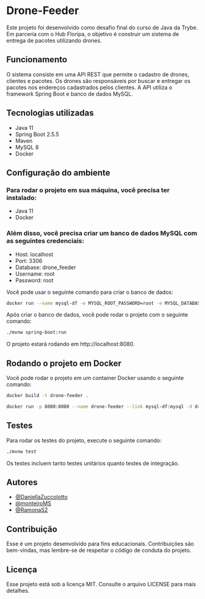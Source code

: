# Drone-Feeder
Este projeto foi desenvolvido como desafio final do curso de Java da Trybe. Em parceria com o Hub Floripa, o objetivo é construir um sistema de entrega de pacotes utilizando drones.

## Funcionamento
O sistema consiste em uma API REST que permite o cadastro de drones, clientes e pacotes. Os drones são responsáveis por buscar e entregar os pacotes nos endereços cadastrados pelos clientes. A API utiliza o framework Spring Boot e banco de dados MySQL.

## Tecnologias utilizadas
* Java 11
* Spring Boot 2.5.5
* Maven
* MySQL 8
* Docker

## Configuração do ambiente

### Para rodar o projeto em sua máquina, você precisa ter instalado:
* Java 11
* Docker

### Além disso, você precisa criar um banco de dados MySQL com as seguintes credenciais:
- Host: localhost
- Port: 3306
- Database: drone_feeder
- Username: root
- Password: root

Você pode usar o seguinte comando para criar o banco de dados:

```bash
docker run --name mysql-df -e MYSQL_ROOT_PASSWORD=root -e MYSQL_DATABASE=drone_feeder -p 3306:3306 -d mysql:8
```

Após criar o banco de dados, você pode rodar o projeto com o seguinte comando:

```bash
./mvnw spring-boot:run
```

O projeto estará rodando em http://localhost:8080.

## Rodando o projeto em Docker

Você pode rodar o projeto em um container Docker usando o seguinte comando:

```bash
docker build -t drone-feeder .
```

```bash
docker run -p 8080:8080 --name drone-feeder --link mysql-df:mysql -d drone-feeder
```

## Testes

Para rodar os testes do projeto, execute o seguinte comando:

```bash
./mvnw test
```

Os testes incluem tanto testes unitários quanto testes de integração.

## Autores

- [@DaniellaZuccolotto](https://github.com/DaniellaZuccolotto)
- [@monteiroMS](https://github.com/monteiroMS)
- [@RamonaS2](https://github.com/RamonaS2)

## Contribuição
Esse é um projeto desenvolvido para fins educacionais. Contribuições são bem-vindas, mas lembre-se de respeitar o código de conduta do projeto.

## Licença
Esse projeto está sob a licença MIT. Consulte o arquivo LICENSE para mais detalhes.
